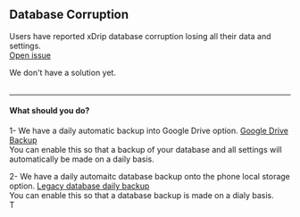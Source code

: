 ## Database Corruption  

Users have reported xDrip database corruption losing all their data and settings.  
[Open issue](https://github.com/NightscoutFoundation/xDrip/issues/1280)  

We don't have a solution yet.  
<br/>  

---  

#### **What should you do?**  
1- We have a daily automatic backup into Google Drive option.  [Google Drive Backup](https://navid200.github.io/xDrip/docs/GoogleDriveBackup.html)  
You can enable this so that a backup of your database and all settings will automatically be made on a daily basis.  


2- We have a daily automaitc database backup onto the phone local storage option.  [Legacy database daily backup](https://navid200.github.io/xDrip/docs/Backup/SaveDaily.html)  
You can enable this so that a database backup is made on a dialy basis.  
T
